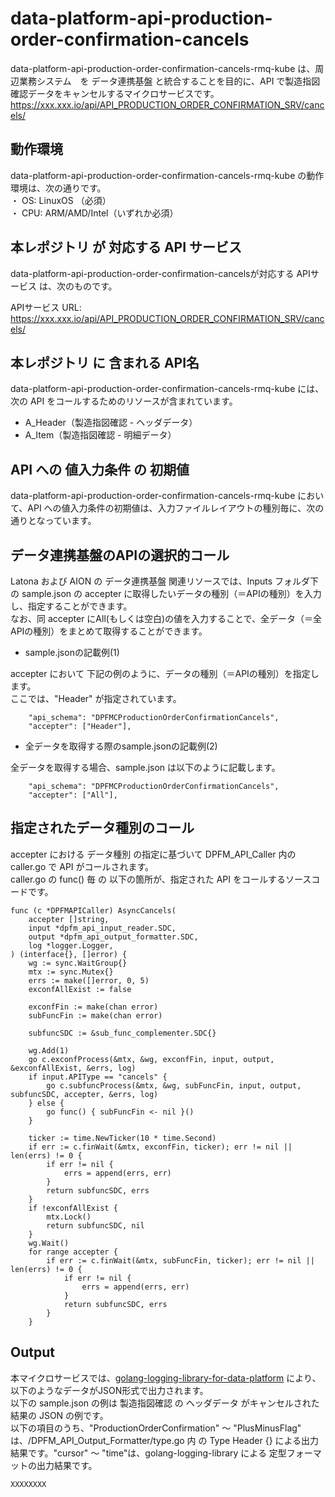 # data-platform-api-production-order-confirmation-cancels
data-platform-api-production-order-confirmation-cancels-rmq-kube は、周辺業務システム　を データ連携基盤 と統合することを目的に、API で製造指図確認データをキャンセルするマイクロサービスです。  
https://xxx.xxx.io/api/API_PRODUCTION_ORDER_CONFIRMATION_SRV/cancels/

## 動作環境
data-platform-api-production-order-confirmation-cancels-rmq-kube の動作環境は、次の通りです。  
・ OS: LinuxOS （必須）  
・ CPU: ARM/AMD/Intel（いずれか必須）  


## 本レポジトリ が 対応する API サービス
data-platform-api-production-order-confirmation-cancelsが対応する APIサービス は、次のものです。

APIサービス URL: https://xxx.xxx.io/api/API_PRODUCTION_ORDER_CONFIRMATION_SRV/cancels/

## 本レポジトリ に 含まれる API名
data-platform-api-production-order-confirmation-cancels-rmq-kube には、次の API をコールするためのリソースが含まれています。  

* A_Header（製造指図確認 - ヘッダデータ）
* A_Item（製造指図確認 - 明細データ）

## API への 値入力条件 の 初期値
data-platform-api-production-order-confirmation-cancels-rmq-kube において、API への値入力条件の初期値は、入力ファイルレイアウトの種別毎に、次の通りとなっています。  

## データ連携基盤のAPIの選択的コール

Latona および AION の データ連携基盤 関連リソースでは、Inputs フォルダ下の sample.json の accepter に取得したいデータの種別（＝APIの種別）を入力し、指定することができます。  
なお、同 accepter にAll(もしくは空白)の値を入力することで、全データ（＝全APIの種別）をまとめて取得することができます。  

* sample.jsonの記載例(1)  

accepter において 下記の例のように、データの種別（＝APIの種別）を指定します。  
ここでは、"Header" が指定されています。    
  
```
	"api_schema": "DPFMCProductionOrderConfirmationCancels",
	"accepter": ["Header"],
```
  
* 全データを取得する際のsample.jsonの記載例(2)  

全データを取得する場合、sample.json は以下のように記載します。  

```
	"api_schema": "DPFMCProductionOrderConfirmationCancels",
	"accepter": ["All"],
```

## 指定されたデータ種別のコール

accepter における データ種別 の指定に基づいて DPFM_API_Caller 内の caller.go で API がコールされます。  
caller.go の func() 毎 の 以下の箇所が、指定された API をコールするソースコードです。  

```
func (c *DPFMAPICaller) AsyncCancels(
	accepter []string,
	input *dpfm_api_input_reader.SDC,
	output *dpfm_api_output_formatter.SDC,
	log *logger.Logger,
) (interface{}, []error) {
	wg := sync.WaitGroup{}
	mtx := sync.Mutex{}
	errs := make([]error, 0, 5)
	exconfAllExist := false

	exconfFin := make(chan error)
	subFuncFin := make(chan error)

	subfuncSDC := &sub_func_complementer.SDC{}

	wg.Add(1)
	go c.exconfProcess(&mtx, &wg, exconfFin, input, output, &exconfAllExist, &errs, log)
	if input.APIType == "cancels" {
		go c.subfuncProcess(&mtx, &wg, subFuncFin, input, output, subfuncSDC, accepter, &errs, log)
	} else {
		go func() { subFuncFin <- nil }()
	}

	ticker := time.NewTicker(10 * time.Second)
	if err := c.finWait(&mtx, exconfFin, ticker); err != nil || len(errs) != 0 {
		if err != nil {
			errs = append(errs, err)
		}
		return subfuncSDC, errs
	}
	if !exconfAllExist {
		mtx.Lock()
		return subfuncSDC, nil
	}
	wg.Wait()
	for range accepter {
		if err := c.finWait(&mtx, subFuncFin, ticker); err != nil || len(errs) != 0 {
			if err != nil {
				errs = append(errs, err)
			}
			return subfuncSDC, errs
		}
	}
```

## Output  
本マイクロサービスでは、[golang-logging-library-for-data-platform](https://github.com/latonaio/golang-logging-library-for-data-platform) により、以下のようなデータがJSON形式で出力されます。  
以下の sample.json の例は 製造指図確認 の ヘッダデータ がキャンセルされた結果の JSON の例です。  
以下の項目のうち、"ProductionOrderConfirmation" ～ "PlusMinusFlag" は、/DPFM_API_Output_Formatter/type.go 内 の Type Header {} による出力結果です。"cursor" ～ "time"は、golang-logging-library による 定型フォーマットの出力結果です。  

```
XXXXXXXX
```
